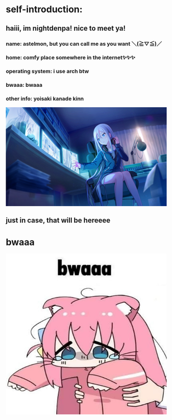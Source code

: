 # self-introduction:

## haiii, im nightdenpa! nice to meet ya! 
### name: astelmon, but you can call me as you want ＼(≧▽≦)／
### home: comfy place somewhere in the internet✨✨✨
### operating system: i use arch btw
### bwaaa: bwaaa
### other info: yoisaki kanade kinn
![This file is from the game assets of Project SEKAI: Colorful Stage!. The copyright is held by SEGA, Colorful Palette Inc., and Crypton Future Media, INC. This file is displayed here under the conditions of fair dealing.](assets/Kanade_3_art.png)

## just in case, that will be hereeee

# bwaaa
![bwaaa](assets/bwaaa.jpg)

<!--
**nightdenpa/nightdenpa** is a ✨ _special_ ✨ repository because its `README.md` (this file) appears on your GitHub profile.

Here are some ideas to get you started:

- 🔭 I’m currently working on ...
- 🌱 I’m currently learning ...
- 👯 I’m looking to collaborate on ...
- 🤔 I’m looking for help with ...
- 💬 Ask me about ...
- 📫 How to reach me: ...
- 😄 Pronouns: ...
- ⚡ Fun fact: ...
-->
